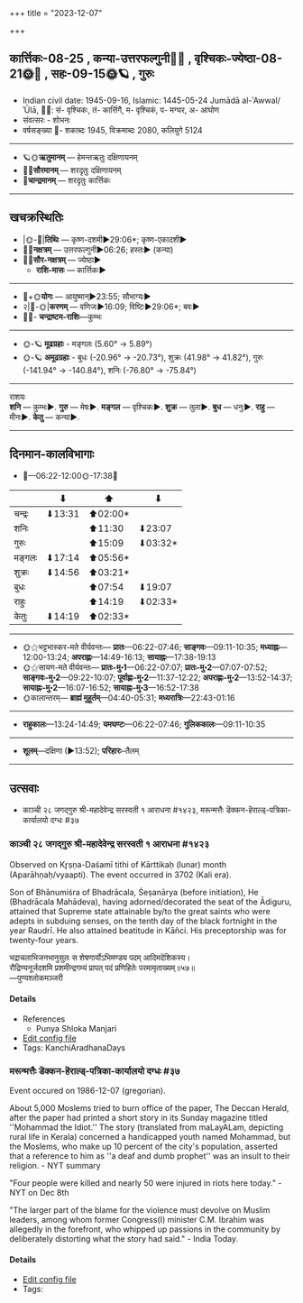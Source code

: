 +++
title = "2023-12-07"

+++
## कार्त्तिकः-08-25  ,  कन्या-उत्तरफल्गुनी🌛🌌  ,  वृश्चिकः-ज्येष्ठा-08-21🌞🌌  ,  सहः-09-15🌞🪐  ,  गुरुः
- Indian civil date: 1945-09-16, Islamic: 1445-05-24 Jumādā al-ʾAwwal/ʾŪlā, 🌌🌞: सं- वृश्चिकः, तं- कार्त्तिगै, म- वृश्चिकं, प- मग्घर, अ- आघोण
- संवत्सरः - शोभनः
- वर्षसङ्ख्या 🌛- शकाब्दः 1945, विक्रमाब्दः 2080, कलियुगे 5124
___________________
- 🪐🌞**ऋतुमानम्** — हेमन्तऋतुः दक्षिणायनम्
- 🌌🌞**सौरमानम्** — शरदृतुः दक्षिणायनम्
- 🌛**चान्द्रमानम्** — शरदृतुः कार्त्तिकः
___________________


## खचक्रस्थितिः
- |🌞-🌛|**तिथिः** — कृष्ण-दशमी►29:06*; कृष्ण-एकादशी►  
- 🌌🌛**नक्षत्रम्** — उत्तरफल्गुनी►06:26; हस्तः► (कन्या)  
- 🌌🌞**सौर-नक्षत्रम्** — ज्येष्ठा►  
  - **राशि-मासः** — कार्त्तिकः► 
___________________
- 🌛+🌞**योगः** — आयुष्मान्►23:55; सौभाग्यः►  
- २|🌛-🌞|**करणम्** — वणिजः►16:09; विष्टिः►29:06*; बवः►  
- 🌌🌛- **चन्द्राष्टम-राशिः**—कुम्भः  
___________________
- 🌞-🪐 **मूढग्रहाः** - मङ्गलः (5.60° → 5.89°)
- 🌞-🪐 **अमूढग्रहाः** - बुधः (-20.96° → -20.73°), शुक्रः (41.98° → 41.82°), गुरुः (-141.94° → -140.84°), शनिः (-76.80° → -75.84°)
___________________
राशयः  
**शनि** — कुम्भः►. **गुरु** — मेषः►. **मङ्गल** — वृश्चिकः►. **शुक्र** — तुला►. **बुध** — धनुः►. **राहु** — मीनः►. **केतु** — कन्या►. 
___________________


## दिनमान-कालविभागाः
- 🌅—06:22-12:00🌞-17:38🌇  

|      |⬇     |⬆     |⬇     |
|------|-----|-----|------|
|चन्द्रः|⬇13:31 |⬆02:00*|     |
|शनिः   |     |⬆11:30 |⬇23:07 |
|गुरुः  |     |⬆15:09 |⬇03:32*|
|मङ्गलः |⬇17:14 |⬆05:56*|     |
|शुक्रः |⬇14:56 |⬆03:21*|     |
|बुधः   |     |⬆07:54 |⬇19:07 |
|राहुः  |     |⬆14:19 |⬇02:33*|
|केतुः  |⬇14:19 |⬆02:33*|     |
___________________
- 🌞⚝भट्टभास्कर-मते वीर्यवन्तः— **प्रातः**—06:22-07:46; **साङ्गवः**—09:11-10:35; **मध्याह्नः**—12:00-13:24; **अपराह्णः**—14:49-16:13; **सायाह्नः**—17:38-19:13  
- 🌞⚝सायण-मते वीर्यवन्तः— **प्रातः-मु॰1**—06:22-07:07; **प्रातः-मु॰2**—07:07-07:52; **साङ्गवः-मु॰2**—09:22-10:07; **पूर्वाह्णः-मु॰2**—11:37-12:22; **अपराह्णः-मु॰2**—13:52-14:37; **सायाह्नः-मु॰2**—16:07-16:52; **सायाह्नः-मु॰3**—16:52-17:38  
- 🌞कालान्तरम्— **ब्राह्मं मुहूर्तम्**—04:40-05:31; **मध्यरात्रिः**—22:43-01:16  
___________________
- **राहुकालः**—13:24-14:49; **यमघण्टः**—06:22-07:46; **गुलिककालः**—09:11-10:35  
___________________
- **शूलम्**—दक्षिणा (►13:52); **परिहारः**–तैलम्  
___________________

## उत्सवाः
- काञ्ची २८ जगद्गुरु श्री-महादेवेन्द्र सरस्वती १ आराधना #१४२३, मरून्मत्तैः डॆक्कन-हॆराल्ड्-पत्रिका-कार्यालयो दग्धः #३७
### काञ्ची २८ जगद्गुरु श्री-महादेवेन्द्र सरस्वती १ आराधना #१४२३

Observed on Kr̥ṣṇa-Daśamī tithi of Kārttikaḥ (lunar) month (Aparāhṇaḥ/vyaapti). The event occurred in 3702 (Kali era).  


Son of Bhānumiśra of Bhadrācala, Śeṣanārya (before initiation), He (Bhadrācala Mahādeva), having adorned/decorated the seat of the Ādiguru, attained that Supreme state attainable by/to the great saints who were adepts in subduing senses, on the tenth day of the black fortnight in the year Raudrī. He also attained beatitude in Kāñci. His preceptorship was for twenty-four years.

भद्राचलाभिजनभानुसुतः स शेषणार्योऽभिमण्ड्य पदम् आदिमदेशिकस्य।  
रौद्रिण्यनूर्जदशमि प्रशमीन्द्रगम्यं प्रापत् पदं प्रणिहितेः परमामृताख्यम्॥५७॥  
—पुण्यश्लोकमञ्जरी



#### Details
- References
  - Punya Shloka Manjari
- [Edit config file](https://github.com/jyotisham/adyatithi/blob/master/mahApuruSha/kAnchI-maTha/lunar_month/tithi/08/25/kAJcI_28_jagadguru_zrI~mahAdEvEndra_sarasvatI_1_ArAdhanA.toml)
- Tags: KanchiAradhanaDays


### मरून्मत्तैः डॆक्कन-हॆराल्ड्-पत्रिका-कार्यालयो दग्धः #३७

Event occured on 1986-12-07 (gregorian). 

About 5,000 Moslems tried to burn office of the paper, The Deccan Herald, after the paper had printed a short story in its Sunday magazine titled ''Mohammad the Idiot.'' The story (translated from maLayALam, depicting rural life in Kerala) concerned a handicapped youth named Mohammad, but the Moslems, who make up 10 percent of the city's population, asserted that a reference to him as ''a deaf and dumb prophet'' was an insult to their religion. - NYT summary

"Four people were killed and nearly 50 were injured in riots here today." - NYT on Dec 8th

"The larger part of the blame for the violence must devolve on Muslim leaders, among whom former Congress(I) minister C.M. Ibrahim was allegedly in the forefront, who whipped up passions in the community by deliberately distorting what the story had said." - India Today.

#### Details
- [Edit config file](https://github.com/jyotisham/adyatithi/blob/master/mahApuruSha/xatra-later/gregorian/day/12/07/muslims_burn_deccan-herald-office.toml)
- Tags: 


